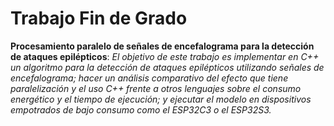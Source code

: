 Trabajo Fin de Grado
====================
**Procesamiento paralelo de señales de encefalograma para la detección de
ataques epilépticos**: _El objetivo de este trabajo es implementar en C++ un
algoritmo para la detección de ataques epilépticos utilizando señales de
encefalograma; hacer un análisis comparativo del efecto que tiene
paralelización y el uso C++ frente a otros lenguajes sobre el consumo
energético y el tiempo de ejecución; y ejecutar el modelo en dispositivos
empotrados de bajo consumo como el ESP32C3 o el ESP32S3._
